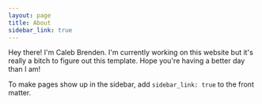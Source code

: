 ```yaml
---
layout: page
title: About
sidebar_link: true
---
```


<p class="message">
  Hey there! I'm Caleb Brenden. I'm currently working on this website but it's really a bitch to figure out this template. Hope you're having a better day than I am!
</p>

To make pages show up in the sidebar, add `sidebar_link: true` to the front
matter.